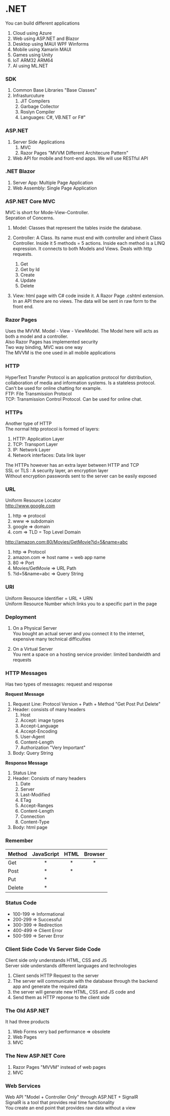 # .NET

You can build different applications
1. Cloud using Azure
2. Web using ASP.NET and Blazor
3. Desktop using MAUI WPF Winforms
4. Mobile using Xamarin MAUI
5. Games using Unity
6. IoT ARM32 ARM64
7. AI using ML.NET

### SDK

1. Common Base Libraries "Base Classes"
2. Infrasturcuture
    1. JIT Compilers
    2. Garbage Collector
    3. Roslyn Compiler
    4. Languages: C#, VB.NET or F#"

### ASP.NET

1. Server Side Applications
    1. MVC
    2. Razor Pages "MVVM Different Architecure Pattern"
2. Web API for mobile and front-end apps. We will use RESTful API

### .NET Blazor

1. Server App: Multiple Page Application
2. Web Assembly: Single Page Application

### ASP.NET Core MVC

MVC is short for Mode-View-Controller.  
Sepration of Concerns.  

1. Model: Classes that represent the tables inside the database.

2. Controller: A Class. Its name must end with controller and inherit Class Controller. Inside it 5 methods = 5 actions. Inside each method is a LINQ expression. It connects to both Models and Views. Deals with http requests.
    1. Get
    2. Get by Id
    3. Create
    4. Update
    5. Delete 

3. View: html page with C# code inside it. A Razor Page .cshtml extension. In an API there are no views. The data will be sent in raw form to the front end.

### Razor Pages

Uses the MVVM. Model - View - ViewModel. The Model here will acts as both a model and a controller.  
Also Razor Pages has implemented security  
Two way binding, MVC was one way  
The MVVM is the one used in all mobile applications

### HTTP
HyperText Transfer Protocol is an application protocol for distribution, collaboration of media and information systems. Is a stateless protocol. Can't be used for online chatting for example.  
FTP: File Transmission Protocol  
TCP: Transmission Control Protocol. Can be used for online chat.  

### HTTPs
Another type of HTTP  
The normal http protocol is formed of layers:
1. HTTP: Application Layer
2. TCP: Transport Layer
3. IP: Network Layer
4. Network interfaces: Data link layer

The HTTPs however has an extra layer between HTTP and TCP  
SSL or TLS : A security layer, an encryption layer  
Without encryption passwords sent to the server can be easily exposed

### URL
Uniform Resource Locator  
http://www.google.com
1. http => protocol
2. www => subdomain
3. google => domain
4. com => TLD = Top Level Domain

http://amazon.com:80/Movies/GetMovie?id=5&name=abc
1. http => Protocol
2. amazon.com => host name = web app name
3. 80 => Port
4. Movies/GetMovie => URL Path
5. ?id=5&name=abc => Query String

### URI
Uniform Resource Identifier = URL + URN  
Uniform Resource Number which links you to a specific part in the page

### Deployment
1. On a Physical Server  
You bought an actual server and you connect it to the internet, expensive many technical difficulties  

2. On a Virtual Server  
You rent a space on a hosting service provider: limited bandwidth and requests

### HTTP Messages
Has two types of messages: request and response  

**Request Message**
1. Request Line: Protocol Version + Path + Method "Get Post Put Delete"
2. Header: consists of many headers
    1. Host
    2. Accept: image types
    3. Accept-Language
    4. Accept-Encoding
    5. User-Agent
    6. Content-Length
    7. Authorization "Very Important"
3. Body: Query String

**Response Message**
1. Status Line
2. Header: Consists of many headers
    1. Date
    2. Server
    3. Last-Modified
    4. ETag
    5. Accept-Ranges
    6. Content-Length
    7. Connection
    8. Content-Type
3. Body: html page

### Remember
| Method | JavaScript | HTML | Browser  |  
|:---    | :---:      |:---: | :---:    |
| Get    | *          | *    | *        |
| Post   | *          | *    |          |
| Put    | *          |      |          |
| Delete | *          |      |          |

### Status Code
* 100-199 => Informational
* 200-299 => Successful
* 300-399 => Redirection
* 400-499 => Client Error
* 500-599 => Server Error

### Client Side Code Vs Server Side Code
Client side only understands HTML, CSS and JS  
Server side understands different languages and technologies  
1. Client sends HTTP Request to the server
2. The server will communicate with the database through the backend app and generate the required data
3. the server will generate new HTML, CSS and JS code and
4. Send them as HTTP reponse to the client side

### The Old ASP.NET
It had three products  
1. Web Forms very bad performance => obsolete
2. Web Pages
3. MVC

### The New ASP.NET Core
1. Razor Pages "MVVM" instead of web pages
2. MVC

### Web Services
Web API "Model + Controller Only" through ASP.NET + SignalR  
SignalR is a tool that provides real time functionality  
You create an end point that provides raw data without a view  